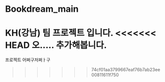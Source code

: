 # Bookdream_main
KH(강남) 팀 프로젝트 입니다.
<<<<<<< HEAD
오..... 추가해봅니다.
=======
프로젝트 어쩌구저쩌ㅏ구
>>>>>>> 74cf01aa3799667eaf76b7ab23ee00811611f750
